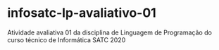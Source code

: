 # infosatc-lp-avaliativo-01
Atividade avaliativa 01 da disciplina de Linguagem de Programação do curso técnico de Informática SATC 2020
